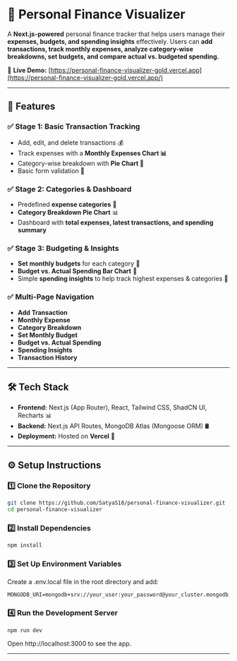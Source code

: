 # 🏦 Personal Finance Visualizer

A **Next.js-powered** personal finance tracker that helps users manage their **expenses, budgets, and spending insights** effectively. Users can **add transactions, track monthly expenses, analyze category-wise breakdowns, set budgets, and compare actual vs. budgeted spending.**

📌 **Live Demo:** [https://personal-finance-visualizer-gold.vercel.app](https://personal-finance-visualizer-gold.vercel.app/)

---

## 🚀 Features

### ✅ **Stage 1: Basic Transaction Tracking**

- Add, edit, and delete transactions 💰
- Track expenses with a **Monthly Expenses Chart 📊**
- Category-wise breakdown with **Pie Chart 🥧**
- Basic form validation 📝

### ✅ **Stage 2: Categories & Dashboard**

- Predefined **expense categories** 📂
- **Category Breakdown Pie Chart** 📊
- Dashboard with **total expenses, latest transactions, and spending summary**

### ✅ **Stage 3: Budgeting & Insights**

- **Set monthly budgets** for each category 📏
- **Budget vs. Actual Spending Bar Chart** 🏦
- Simple **spending insights** to help track highest expenses & categories 🧐

### ✅ **Multi-Page Navigation**

- **Add Transaction**
- **Monthly Expense**
- **Category Breakdown**
- **Set Monthly Budget**
- **Budget vs. Actual Spending**
- **Spending Insights**
- **Transaction History**

---

## 🛠️ Tech Stack

- **Frontend:** Next.js (App Router), React, Tailwind CSS, ShadCN UI, Recharts 📊
- **Backend:** Next.js API Routes, MongoDB Atlas (Mongoose ORM) 🛢️
- **Deployment:** Hosted on **Vercel** 🚀

---

## ⚙️ Setup Instructions

### **1️⃣ Clone the Repository**

```sh
git clone https://github.com/SatyaS18/personal-finance-visualizer.git
cd personal-finance-visualizer
```

### **2️⃣ Install Dependencies**

```sh
npm install
```

### **3️⃣ Set Up Environment Variables**

Create a .env.local file in the root directory and add:

```env
MONGODB_URI=mongodb+srv://your_user:your_password@your_cluster.mongodb.net/personal_finance
```

### **4️⃣ Run the Development Server**

```sh
npm run dev
```

Open http://localhost:3000 to see the app.

---
